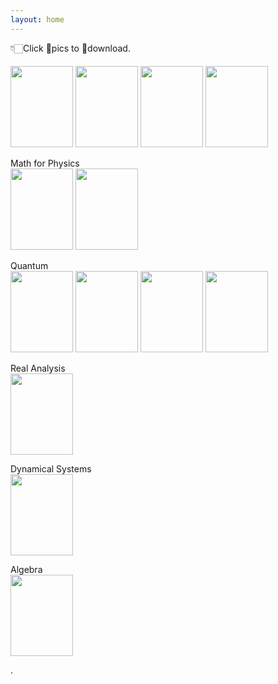 ```yaml
---
layout: home
---
```

👇🏻Click 📕pics to 🔽download.

#### <span id=Math></span>
[<img src="https://images-na.ssl-images-amazon.com/images/S/compressed.photo.goodreads.com/books/1344751633i/967329.jpg" height=130 width=100>](https://cloudflare-ipfs.com/ipfs/bafykbzacedrenrixfa5c57r6he6kzw5vmad32pmsqcwc6c3izxmzcpzsm5fjc?filename=Garrity%20Math.pdf)
[<img src="https://images-na.ssl-images-amazon.com/images/S/compressed.photo.goodreads.com/books/1405939637i/1471873.jpg" height=130 width=100>](https://cloudflare-ipfs.com/ipfs/bafykbzacedntni6a5t6cx7djuxzlwnqgecnlxfmsilnexuiq3peyszcgpr6y2?filename=Princeton%20Math.pdf)
[<img src="https://images-na.ssl-images-amazon.com/images/S/compressed.photo.goodreads.com/books/1339192336i/292079.jpg" height=130 width=100>](https://cloudflare-ipfs.com/ipfs/bafykbzacediqi6w4w5ve6lgmfs4peujenjig2ifuijgwln3ofdrmsw4wxnfio?filename=Rudin%20Analysis.pdf)
[<img src="https://images-na.ssl-images-amazon.com/images/S/compressed.photo.goodreads.com/books/1416777796i/1768365.jpg" height=130 width=100/>](https://cloudflare-ipfs.com/ipfs/bafykbzacebimoj5fxfwpn4qd453h7kqwjcvebsgpvpblmoualp2ynpcshfg5e?filename=Spivak%20Calculus.pdf)

Math for Physics   
[<img src="https://images-na.ssl-images-amazon.com/images/S/compressed.photo.goodreads.com/books/1416777796i/1768365.jpg" height=130 width=100/>](https://cloudflare-ipfs.com/ipfs/bafykbzacebimoj5fxfwpn4qd453h7kqwjcvebsgpvpblmoualp2ynpcshfg5e?filename=Spivak%20Calculus.pdf)
[<img src="https://images-na.ssl-images-amazon.com/images/S/compressed.photo.goodreads.com/books/1394995706i/777145.jpg" height=130 width=100/>](https://cloudflare-ipfs.com/ipfs/bafykbzacebhxflddvz7ieiaesegigtfnnrjea37ny7b7jj7xz7icvxgz44hqw?filename=Riley%20MathMethods.pdf)

Quantum   
[<img src="https://images-na.ssl-images-amazon.com/images/S/compressed.photo.goodreads.com/books/1531832677i/37953277.jpg" height=130 width=100>](https://cloudflare-ipfs.com/ipfs/bafykbzacebxsnmgi4tshxvu7vtgi76jsgrxn4vetszrka23jux2xnm4zbctdu?filename=Griffiths%20Quantum.pdf)
[<img src="https://images-na.ssl-images-amazon.com/images/S/compressed.photo.goodreads.com/books/1416181819i/5299445.jpg" height=130 width=100>](https://cloudflare-ipfs.com/ipfs/bafykbzacebzqmupawkyxufi3m4lvn3oa2tthmzgnab6jvhu45wgi2yi66fbka?filename=Yanofsky%20Quantum%20Comp.pdf)
[<img src="https://images-na.ssl-images-amazon.com/images/S/compressed.photo.goodreads.com/books/1390170172i/18781405.jpg" height=130 width=100>](https://cloudflare-ipfs.com/ipfs/bafykbzacebyakf67srvcqxh2ne5ns3z5cjay4xcz3gclpgkk2mag3nj6yjakk?filename=Lancaster%20Quantum%20Gift.pdf)
[<img src="https://images-na.ssl-images-amazon.com/images/I/31T0cJ1+RmL._SX333_BO1,204,203,200_.jpg" height=130 width=100>](https://cloudflare-ipfs.com/ipfs/bafykbzacebjifr42qahwgrtmmvw5cjaqxh64v7s3ue6enxgcnvdhjywgpa4qq?filename=Takhtajan%20Quantum.pdf)

Real Analysis   
[<img src="https://images-na.ssl-images-amazon.com/images/S/compressed.photo.goodreads.com/books/1339192336i/292079.jpg" height=130 width=100>](https://cloudflare-ipfs.com/ipfs/bafykbzacediqi6w4w5ve6lgmfs4peujenjig2ifuijgwln3ofdrmsw4wxnfio?filename=Rudin%20Analysis.pdf)

Dynamical Systems   
[<img src="https://images-na.ssl-images-amazon.com/images/S/compressed.photo.goodreads.com/books/1409594620i/16763057.jpg" height=130 width=100>](https://cloudflare-ipfs.com/ipfs/bafykbzacecmzemisr3iwripnlprw3b6n2tsem54oixgi6zy3pvptadlvcen7m?filename=Jones%20Math%20Bio.pdf)

Algebra   
[<img src="https://images-na.ssl-images-amazon.com/images/I/41ZAZ8sS5lL._SX331_BO1,204,203,200_.jpg" height=130 width=100>](https://cloudflare-ipfs.com/ipfs/bafykbzacecpqn3ykta3eriyafodacucsqzulivqouzprhcr5od5ec7c6juts4?filename=Axler%20LinAlgebra.pdf)

.
